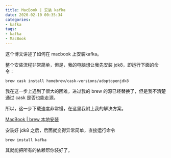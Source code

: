 ```yaml
---
title: MacBook | 安装 kafka
date: 2020-02-10 00:35:34
categories:
- kafka
tags:
- kafka
- MacBook
---
```

这个博文讲述了如何在 macbook 上安装kafka。

<!-- more -->

整个安装流程非常简单，但是，我的电脑想让我先安装 jdk8，即运行下面的命令：

	brew cask install homebrew/cask-versions/adoptopenjdk8

我在这一步上遇到了很大的困难，进过我的 brew 的源已经替换了，但是我不清楚通过 cask 是否也能走源。

所以，这一步下载速度非常慢，在这里我附上我的解决方案。

[MacBook | brew 本地安装](https://benpaodewoniu.github.io//2020/02/10/macbook8/)

安装好 jdk8 之后，后面就变得异常简单，直接运行命令

	brew install kafka

其就能把所有的依赖帮你装好了。


